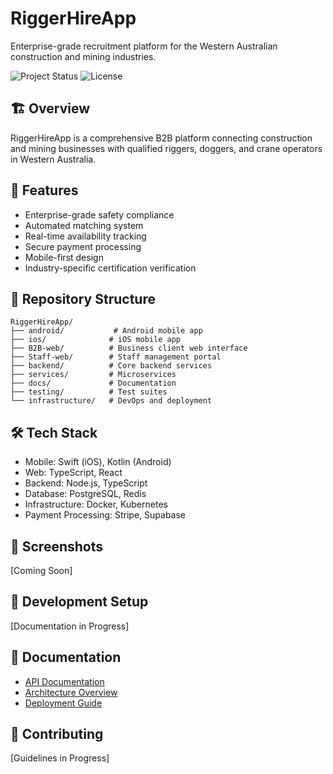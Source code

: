 # RiggerHireApp

Enterprise-grade recruitment platform for the Western Australian construction and mining industries.

![Project Status](https://img.shields.io/badge/status-in%20development-blue)
![License](https://img.shields.io/badge/license-proprietary-red)

## 🏗️ Overview

RiggerHireApp is a comprehensive B2B platform connecting construction and mining businesses with qualified riggers, doggers, and crane operators in Western Australia.

## 🚀 Features

- Enterprise-grade safety compliance
- Automated matching system
- Real-time availability tracking
- Secure payment processing
- Mobile-first design
- Industry-specific certification verification

## 🏢 Repository Structure

```
RiggerHireApp/
├── android/           # Android mobile app
├── ios/              # iOS mobile app
├── B2B-web/          # Business client web interface
├── Staff-web/        # Staff management portal
├── backend/          # Core backend services
├── services/         # Microservices
├── docs/             # Documentation
├── testing/          # Test suites
└── infrastructure/   # DevOps and deployment
```

## 🛠️ Tech Stack

- Mobile: Swift (iOS), Kotlin (Android)
- Web: TypeScript, React
- Backend: Node.js, TypeScript
- Database: PostgreSQL, Redis
- Infrastructure: Docker, Kubernetes
- Payment Processing: Stripe, Supabase

## 📱 Screenshots

[Coming Soon]

## 🔧 Development Setup

[Documentation in Progress]

## 📄 Documentation

- [API Documentation](./docs/api/README.md)
- [Architecture Overview](./docs/architecture/README.md)
- [Deployment Guide](./docs/deployment/README.md)

## 🤝 Contributing

[Guidelines in Progress]
